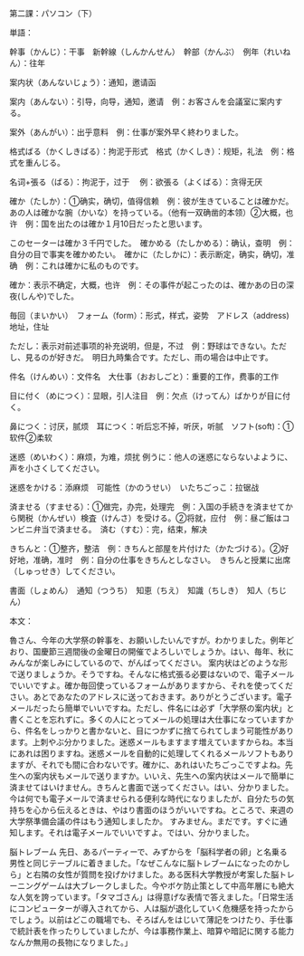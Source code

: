 第二課：パソコン（下）

単語：

幹事（かんじ）：干事　新幹線（しんかんせん）　幹部（かんぶ）　例年（れいねん）：往年

案内状（あんないじょう）：通知，邀请函　

案内（あんない）：引导，向导，通知，邀请　例：お客さんを会議室に案内する。

案外（あんがい）：出乎意料　例：仕事が案外早く終わりました。

格式ばる（かくしきばる）：拘泥于形式　格式（かくしき）：规矩，礼法　例：格式を重んじる。

名词+張る（ばる）：拘泥于，过于  　例：欲張る（よくばる）：贪得无厌

確か（たしか）：①确实，确切，值得信赖　例：彼が生きていることは確かだ。　あの人は確かな腕（かいな）を持っている。（他有一双确凿的本领）②大概，也许　例：国を出たのは確か１月10日だったと思います。

このセーターは確か３千円でした。　確かめる（たしかめる）：确认，查明　例：自分の目で事実を確かめたい。　確かに（たしかに）：表示断定，确实，确切，准确　例：これは確かに私のものです。

確か：表示不确定，大概，也许　例：その事件が起こったのは、確かあの日の深夜(しんや)でした。

毎回（まいかい）　フォーム（form）：形式，样式，姿势　アドレス（address)地址，住址

ただし：表示对前述事项的补充说明，但是，不过　例：野球はできない。ただし、見るのが好きだ。　明日九時集合です。ただし、雨の場合は中止です。

件名（けんめい）：文件名　大仕事（おおしごと）：重要的工作，费事的工作　

目に付く（めにつく）：显眼，引人注目　例：欠点（けってん）ばかりが目に付く。

鼻につく：讨厌，腻烦　耳につく：听后忘不掉，听厌，听腻　ソフト(soft)：①软件②柔软　

迷惑（めいわく）：麻烦，为难，烦扰  例うに：他人の迷惑にならないよように、声を小さくしてください。

迷惑をかける：添麻烦　可能性（かのうせい）　いたちごっこ：拉锯战

済ませる（すませる）：①做完，办完，处理完　例：入国の手続きを済ませてから関税（かんぜい）検査（けんさ）を受ける。②将就，应付　例：昼ご飯はコンビニ弁当で済ませる。　済む（すむ）：完，结束，解决

きちんと：①整齐，整洁　例：きちんと部屋を片付けた（かたづける）。②好好地，准确，准时　例：自分の仕事をきちんとしなさい。　きちんと授業に出席（しゅっせき）してください。

書面（しょめん）　通知（つうち）　知恵（ちえ）　知識（ちしき）　知人（ちじん）



本文：

魯さん、今年の大学祭の幹事を、お願いしたいんですが。わかりました。例年どおり、国慶節三週間後の金曜日の開催でよろしいでしょうか。はい、毎年、秋にみんなが楽しみにしているので、がんばってください。
案内状はどのような形で送りましょうか。そうですね。そんなに格式張る必要はないので、電子メールでいいですよ。確か毎回使っているフォームがありますから、それを使ってください。あとであなたのアドレスに送っておきます。ありがとうございます。電子メールだったら簡単でいいですね。ただし、件名には必ず「大学祭の案内状」と書くことを忘れずに。多くの人にとってメールの処理は大仕事になっていますから、件名をしっかりと書かないと、目につかずに捨てられてしまう可能性があります。上刺やぶ分かりました。迷惑メールもますます増えていますからね。本当にあれは困りますね。迷惑メールを自動的に処理してくれるメールソフトもありますが、それでも間に合わないです。確かに、あれはいたちごっこですよね。先生への案内状もメールで送りますか。いいえ、先生への案内状はメールで簡単に済ませてはいけません。きちんと書面で送ってください。はい、分かりました。今は何でも電子メールで済ませられる便利な時代になりましたが、自分たちの気持ちを心から伝えるときは、やはり書面のほうがいいですね。ところで、来週の大学祭準備会議の件はもう通知しましたか。
すみません。まだです。すぐに通知します。それは電子メールでいいですよ。ではい、分かりました。

脳トレブーム
先日、あるパーティーで、みずからを「脳科学者の卵」と名乗る男性と同じテーブルに着きました。「なぜこんなに脳トレブームになったのかしら」と右隣の女性が質問を投げかけました。ある医科大学教授が考案した脳トレーニングゲームは大ブレークしました。今やボケ防止策として中高年層にも絶大な人気を誇っています。「タマゴさん」は得意げな表情で答えました。「日常生活にコンピューターが導入されてから、人は脳が退化していく危機感を持ったからでしょう。以前はどこの職場でも、そろばんをはじいて薄記をつけたり、手仕事で統計表を作ったりしていましたが、今は事務作業上、暗算や暗記に関する能力なんか無用の長物になりました。」